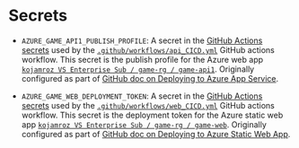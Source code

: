 # Secrets

- `AZURE_GAME_API1_PUBLISH_PROFILE`:
  A secret in the [GitHub Actions secrets] used by the
  [`.github/workflows/api_CICD.yml`]
  GitHub actions workflow.
  This secret is the publish profile for the Azure web app [`kojamroz VS Enterprise Sub / game-rg / game-api1`].
  Originally configured as part of [GitHub doc on Deploying to Azure App Service].

- `AZURE_GAME_WEB_DEPLOYMENT_TOKEN`:
  A secret in the [GitHub Actions secrets] used by the
  [`.github/workflows/web_CICD.yml`]
  GitHub actions workflow.
  This secret is the deployment token for the Azure static web app [`kojamroz VS Enterprise Sub / game-rg / game-web`].
  Originally configured as part of [GitHub doc on Deploying to Azure Static Web App].

<!--
## references
-->

[GitHub Actions secrets]: https://github.com/konrad-jamrozik/game/settings/secrets/actions
[`.github/workflows/web_CICD.yml`]: ../.github/workflows/web_CICD.yml
[`.github/workflows/api_CICD.yml`]: ../.github/workflows/api_CICD.yml
[`kojamroz VS Enterprise Sub / game-rg / game-web`]: https://portal.azure.com/#@spawarottijamro.onmicrosoft.com/resource/subscriptions/8695c84c-09a4-4b50-994f-a2fa7f36cc92/resourcegroups/game-rg/providers/Microsoft.Web/staticSites/game-web/staticsite
[`kojamroz VS Enterprise Sub / game-rg / game-api1`]: https://portal.azure.com/#@spawarottijamro.onmicrosoft.com/resource/subscriptions/8695c84c-09a4-4b50-994f-a2fa7f36cc92/resourcegroups/game-rg/providers/Microsoft.Web/sites/game-api1/appServices
[GitHub doc on Deploying to Azure App Service]: https://docs.github.com/en/actions/deployment/deploying-to-your-cloud-provider/deploying-to-azure/deploying-net-to-azure-app-service
[GitHub doc on Deploying to Azure Static Web App]: https://docs.github.com/en/actions/deployment/deploying-to-your-cloud-provider/deploying-to-azure/deploying-to-azure-static-web-app
